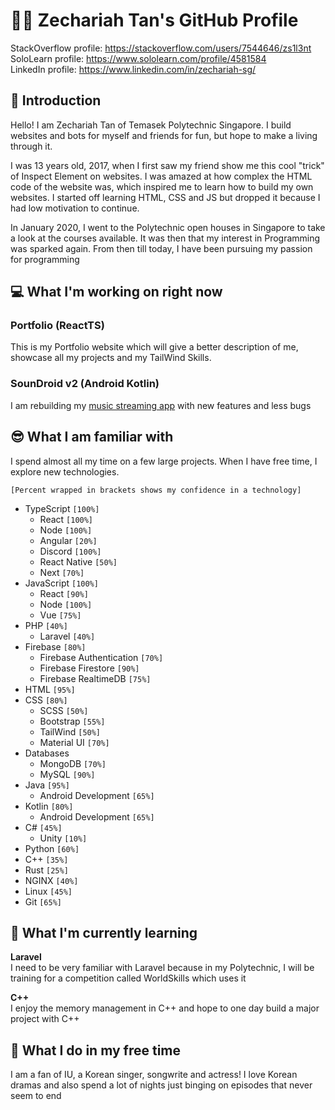 # 👨‍💻 Zechariah Tan's GitHub Profile
StackOverflow profile: https://stackoverflow.com/users/7544646/zs1l3nt<br>
SoloLearn profile: https://www.sololearn.com/profile/4581584<br>
LinkedIn profile: https://www.linkedin.com/in/zechariah-sg/

## 👋 Introduction
Hello! I am Zechariah Tan of Temasek Polytechnic Singapore. I build websites and bots for myself and friends for fun, but hope to make a living through it.

I was 13 years old, 2017, when I first saw my friend show me this cool "trick" of Inspect Element on websites. I was amazed at how complex the HTML code of the website was, which inspired me to learn how to build my own websites. I started off learning HTML, CSS and JS but dropped it because I had low motivation to continue. 

In January 2020, I went to the Polytechnic open houses in Singapore to take a look at the courses available. It was then that my interest in Programming was sparked again. From then till today, I have been pursuing my passion for programming

## 💻 What I'm working on **right now**

### Portfolio (ReactTS)
This is my Portfolio website which will give a better description of me, showcase all my projects and my TailWind Skills.

### SounDroid v2 (Android Kotlin)
I am rebuilding my [music streaming app](https://github.com/zS1L3NT/android-soundroid-v1) with new features and less bugs

## 😎 What I am familiar with
I spend almost all my time on a few large projects. When I have free time, I explore new technologies.

`[Percent wrapped in brackets shows my confidence in a technology]`

- TypeScript `[100%]`
    - React `[100%]`
    - Node `[100%]`
    - Angular `[20%]`
    - Discord `[100%]`
    - React Native `[50%]`
    - Next `[70%]`
- JavaScript `[100%]`
    - React `[90%]`
    - Node `[100%]`
    - Vue `[75%]`
- PHP `[40%]`
    - Laravel `[40%]`
- Firebase `[80%]`
    - Firebase Authentication `[70%]`
    - Firebase Firestore `[90%]`
    - Firebase RealtimeDB `[75%]`
- HTML `[95%]`
- CSS `[80%]`
    - SCSS `[50%]`
    - Bootstrap `[55%]`
    - TailWind `[50%]`
    - Material UI `[70%]`
- Databases
    - MongoDB `[70%]`
    - MySQL `[90%]`
- Java `[95%]`
    - Android Development `[65%]` 
- Kotlin `[80%]`
    - Android Development `[65%]`
- C# `[45%]`
    - Unity `[10%]`
- Python `[60%]`
- C++ `[35%]`
- Rust `[25%]`
- NGINX `[40%]`
- Linux `[45%]`
- Git `[65%]`

## 🌱 What I'm currently learning
**Laravel**<br>
I need to be very familiar with Laravel because in my Polytechnic, I will be training for a competition called WorldSkills which uses it

**C++**<br>
I enjoy the memory management in C++ and hope to one day build a major project with C++

## 🎉 What I do in my free time
I am a fan of IU, a Korean singer, songwrite and actress! I love Korean dramas and also spend a lot of nights just binging on episodes that never seem to end
